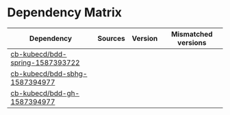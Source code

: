 # Dependency Matrix

Dependency | Sources | Version | Mismatched versions
---------- | ------- | ------- | -------------------
[cb-kubecd/bdd-spring-1587393722](https://github.com/cb-kubecd/bdd-spring-1587393722.git) |  | []() | 
[cb-kubecd/bdd-sbhg-1587394977](https://github.com/cb-kubecd/bdd-sbhg-1587394977.git) |  | []() | 
[cb-kubecd/bdd-gh-1587394977](https://github.com/cb-kubecd/bdd-gh-1587394977.git) |  | []() | 
